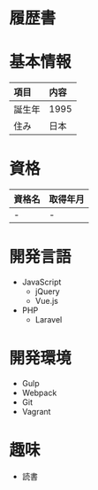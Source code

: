 # 履歴書

# 基本情報
|項目|内容|
|:---|:---|
|誕生年|1995|
|住み|日本|

# 資格
|資格名|取得年月|
|:---|:---|
|-|-|


# 開発言語
* JavaScript
	* jQuery
	* Vue.js
* PHP
	* Laravel

# 開発環境
* Gulp
* Webpack
* Git
* Vagrant

# 趣味
* 読書